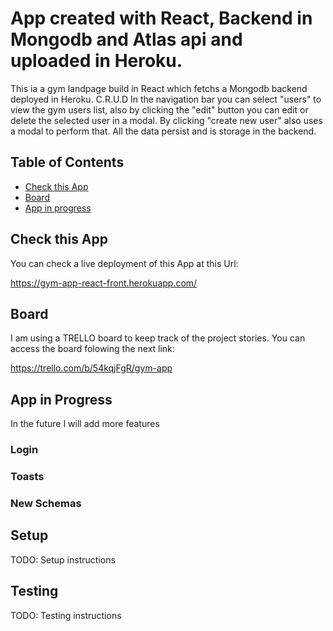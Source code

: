 # App created with React, Backend in Mongodb and Atlas api and uploaded in Heroku.

This ia a gym landpage build in React which fetchs a  Mongodb backend deployed in Heroku.
C.R.U.D
In the navigation bar you can select "users" to view the gym users list,
also by clicking the "edit" button you can edit or delete the selected user in a modal.
By clicking "create new user" also uses a modal to perform that.
All the data persist and is storage in the backend.

## Table of Contents

-  [Check this App](#check-this-app)
-  [Board](#board)
-  [App in progress](#app-in-progress)


## Check this App 

You can check a live deployment of this App at this Url:

https://gym-app-react-front.herokuapp.com/

## Board 

I am using a TRELLO board to keep track of the project stories.
You can access the board folowing the next link:

https://trello.com/b/54kqjFgR/gym-app

## App in Progress

In the future I will add more features 

### Login
### Toasts 
### New Schemas 


## Setup

TODO: Setup instructions

## Testing

TODO: Testing instructions
